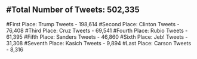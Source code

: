 #Total Number of Tweets: 502,335 
---
#First Place: Trump Tweets - 198,614
#Second Place: Clinton Tweets - 76,408
#Third Place: Cruz Tweets - 69,541
#Fourth Place: Rubio Tweets - 61,395
#Fifth Place: Sanders Tweets - 46,860
#Sixth Place: Jeb! Tweets - 31,308
#Seventh Place: Kasich Tweets - 9,894
#Last Place: Carson Tweets - 8,316
